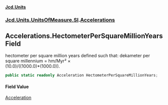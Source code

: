 #### [Jcd.Units](index.md 'index')
### [Jcd.Units.UnitsOfMeasure.SI](Jcd.Units.UnitsOfMeasure.SI.md 'Jcd.Units.UnitsOfMeasure.SI').[Accelerations](Accelerations.md 'Jcd.Units.UnitsOfMeasure.SI.Accelerations')

## Accelerations.HectometerPerSquareMillionYears Field

hectometer per square million years defined such that: dekameter per square millennium = hm/Myr² ×  
(10.0)/((1000.0)*(1000.0)).

```csharp
public static readonly Acceleration HectometerPerSquareMillionYears;
```

#### Field Value
[Acceleration](Acceleration.md 'Jcd.Units.UnitTypes.Acceleration')